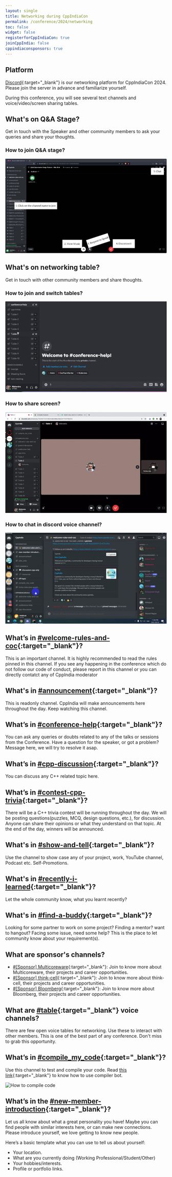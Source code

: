 ```yaml
---
layout: single
title: Networking during CppIndiaCon
permalink: /conference/2024/networking
toc: false
widget: false
registerforCppIndiaCon: true
joinCppIndia: false
cppindiaconsponsors: true
---
```


## Platform

[Discord](https://discord.gg/Wz42tX5){:target="_blank"} is our networking platform for CppIndiaCon 2024. Please join the server in advance and familiarize yourself.

During this conference, you will see several text channels and voice/video/screen sharing tables.

## What's on Q&A Stage?

Get in touch with the Speaker and other community members to ask your queries and share your thoughts.

### How to join Q&A stage?

![How to join QnA Stage](/conference/2024/graphics/tech_help/discord_stage.jpg)

## What's on networking table?

Get in touch with other community members and share thoughts.

### How to join and switch tables?

![How to join table](/conference/2024/graphics/tech_help/1_discord_table.gif)

### How to share screen?

![How to share screen](/conference/2024/graphics/tech_help/2_discord_screen_sharing.gif)

### How to chat in discord voice channel?

![How to chat in discord voice channel](/conference/2024/graphics/tech_help/4_talk_in_table.gif)

## What’s in [#welcome-rules-and-coc](https://discord.gg/ywtrzv6q){:target="_blank"}?

This is an important channel. It is highly recommended to read the rules pinned in this channel. If you see any happening in the conference which do not follow our code of conduct, please report in this channel or you can directly contatct any of CppIndia moderator

## What's in [#announcement](https://discord.gg/GRqFu7MN){:target="_blank"}?

This is readonly channel. CppIndia will make announcements here throughout the day. Keep watching this channel.

## What’s in [#conference-help](https://discord.gg/V3hsCq3g){:target="_blank"}?

You can ask any queries or doubts related to any of the talks or sessions from the Conference.
Have a question for the speaker, or got a problem? Message here, we will try to resolve it asap.

## What’s in [#cpp-discussion](https://discord.gg/C86z7zZV){:target="_blank"}?

You can discuss any C++ related topic here.

## What’s in [#contest-cpp-trivia](https://discord.gg/SVn42vxV){:target="_blank"}?

There will be a C++ trivia contest will be running throughout the day. We will be posting questions(puzzles, MCQ, design questions, etc.), for discussion. Anyone can share their opinions or what they understand on that topic. At the end of the day, winners will be announced.

## What's in [#show-and-tell](https://discord.gg/tVDzc2aX){:target="_blank"}?

Use the channel to show case any of your project, work, YouTube channel, Podcast etc. Self-Promotions.

## What's in [#recently-i-learned](https://discord.gg/CN7XyMzE){:target="_blank"}?

Let the whole community know, what you learnt recently?

## What's in [#find-a-buddy](https://discord.gg/mYzZKdFm){:target="_blank"}?

Looking for some partner to work on some project? Finding a mentor? want to hangout? Facing some issue, need some help? This is the place to let community know about your requirement(s).

## What are sponsor's channels?

- [#\[Sponsor\] Multicoreware](https://discord.gg/txSzfX5W){:target="_blank"}: Join to know more about Multicoreware, their projects and career opportunities.
- [#\[Sponsor\] think-cell](https://discord.gg/MfPQn2vg){:target="_blank"}: Join to know more about think-cell, their projects and career opportunities.
- [#\[Sponsor\] Bloomberg](https://discord.gg/35QrPj9U){:target="_blank"}: Join to know more about Bloomberg, their projects and career opportunities.

## What are [#table](https://discord.gg/3KZWa7We){:target="_blank"} voice channels?

There are few open voice tables for networking. Use these to interact with other members. This is one of the best part of any conference. Don't miss to grab this opportunity.

## What’s in [#compile_my_code](https://discord.gg/8A4zvNjC){:target="_blank"}?

Use this channel to test and compile your code.
Read [this link](https://github.com/Headline/discord-compiler-bot/wiki/1.-Getting-Started){:target="_blank"} to know how to use compiler bot.

![How to compile code](/conference/2024/graphics/tech_help/3_compile_code.gif)

## What’s in the [#new-member-introduction](https://discord.gg/ACk9t4SQ){:target="_blank"}?

Let us all know about what a great personality you have! Maybe you can find people with similar interests here, or can make new connections.
Please introduce yourself, we love getting to know new people.

Here’s a basic template what you can use to tell us about yourself:

- Your location.
- What are you currently doing (Working Professional/Student/Other)
- Your hobbies/interests.
- Profile or portfolio links.
